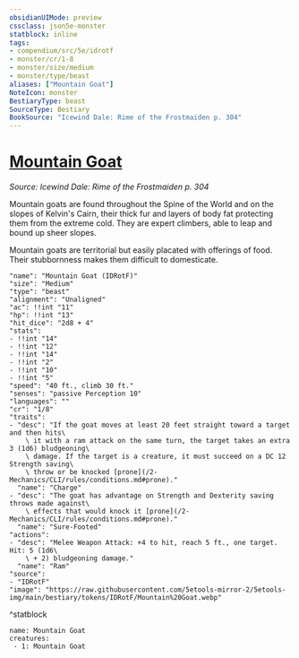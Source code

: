 ```yaml
---
obsidianUIMode: preview
cssclass: json5e-monster
statblock: inline
tags:
- compendium/src/5e/idrotf
- monster/cr/1-8
- monster/size/medium
- monster/type/beast
aliases: ["Mountain Goat"]
NoteIcon: monster
BestiaryType: beast
SourceType: Bestiary
BookSource: "Icewind Dale: Rime of the Frostmaiden p. 304"
---
```

# [Mountain Goat](2-Mechanics/CLI/bestiary/beast/mountain-goat-idrotf.md)
*Source: Icewind Dale: Rime of the Frostmaiden p. 304*  

Mountain goats are found throughout the Spine of the World and on the slopes of Kelvin's Cairn, their thick fur and layers of body fat protecting them from the extreme cold. They are expert climbers, able to leap and bound up sheer slopes.

Mountain goats are territorial but easily placated with offerings of food. Their stubbornness makes them difficult to domesticate.

```statblock
"name": "Mountain Goat (IDRotF)"
"size": "Medium"
"type": "beast"
"alignment": "Unaligned"
"ac": !!int "11"
"hp": !!int "13"
"hit_dice": "2d8 + 4"
"stats":
- !!int "14"
- !!int "12"
- !!int "14"
- !!int "2"
- !!int "10"
- !!int "5"
"speed": "40 ft., climb 30 ft."
"senses": "passive Perception 10"
"languages": ""
"cr": "1/8"
"traits":
- "desc": "If the goat moves at least 20 feet straight toward a target and then hits\
    \ it with a ram attack on the same turn, the target takes an extra 3 (1d6) bludgeoning\
    \ damage. If the target is a creature, it must succeed on a DC 12 Strength saving\
    \ throw or be knocked [prone](/2-Mechanics/CLI/rules/conditions.md#prone)."
  "name": "Charge"
- "desc": "The goat has advantage on Strength and Dexterity saving throws made against\
    \ effects that would knock it [prone](/2-Mechanics/CLI/rules/conditions.md#prone)."
  "name": "Sure-Footed"
"actions":
- "desc": "Melee Weapon Attack: +4 to hit, reach 5 ft., one target. Hit: 5 (1d6\
    \ + 2) bludgeoning damage."
  "name": "Ram"
"source":
- "IDRotF"
"image": "https://raw.githubusercontent.com/5etools-mirror-2/5etools-img/main/bestiary/tokens/IDRotF/Mountain%20Goat.webp"
```
^statblock

```encounter-table
name: Mountain Goat
creatures:
 - 1: Mountain Goat
```